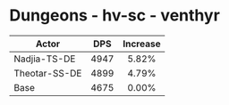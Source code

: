 # Dungeons - hv-sc - venthyr
| Actor | DPS | Increase |
|---|:---:|:---:|
|Nadjia-TS-DE|4947|5.82%|
|Theotar-SS-DE|4899|4.79%|
|Base|4675|0.00%|
